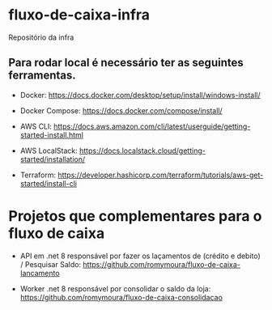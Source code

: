 # fluxo-de-caixa-infra
Repositório da infra

## Para rodar local é necessário ter as seguintes ferramentas.


  * Docker: https://docs.docker.com/desktop/setup/install/windows-install/
  
  * Docker Compose: https://docs.docker.com/compose/install/

  * AWS CLI: https://docs.aws.amazon.com/cli/latest/userguide/getting-started-install.html
  
  * AWS LocalStack: https://docs.localstack.cloud/getting-started/installation/
  
  * Terraform: https://developer.hashicorp.com/terraform/tutorials/aws-get-started/install-cli



# Projetos que complementares para o fluxo de caixa

  * API em .net 8 responsável por fazer os laçamentos de (crédito e debito) / Pesquisar Saldo:  <a href="https://github.com/romymoura/fluxo-de-caixa-lancamento" target="blank">https://github.com/romymoura/fluxo-de-caixa-lancamento</a>

  * Worker .net 8 responsável por consolidar o saldo da loja: https://github.com/romymoura/fluxo-de-caixa-consolidacao
